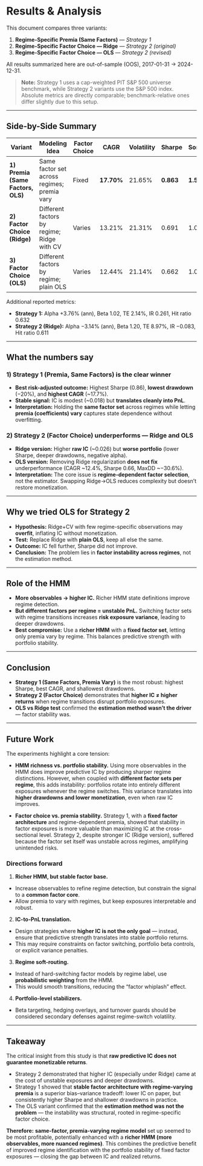 # Results & Analysis

This document compares three variants:

1. **Regime-Specific Premia (Same Factors)** — *Strategy 1*  
2. **Regime-Specific Factor Choice — Ridge** — *Strategy 2 (original)*  
3. **Regime-Specific Factor Choice — OLS** — *Strategy 2 (revised)*  

All results summarized here are out-of-sample (OOS), 2017-01-31 → 2024-12-31.

> **Note:** Strategy 1 uses a cap-weighted PIT S&P 500 universe benchmark, while Strategy 2 variants use the S&P 500 index. Absolute metrics are directly comparable; benchmark-relative ones differ slightly due to this setup.

---

## Side-by-Side Summary

| Variant | Modeling Idea | Factor Choice | CAGR | Volatility | Sharpe | Sortino | MaxDD | IC Mean | IC IR |
|--------|---------------|---------------|------|------------|--------|---------|-------|---------|-------|
| **1) Premia (Same Factors, OLS)** | Same factor set across regimes; premia vary | Fixed | **17.70%** | 21.65% | **0.863** | **1.55** | **−20.26%** | 0.0181 | 0.0938 |
| **2) Factor Choice (Ridge)** | Different factors by regime; Ridge with CV | Varies | 13.21% | 21.31% | 0.691 | 1.05 | −30.15% | **0.0257** | **0.0949** |
| **3) Factor Choice (OLS)** | Different factors by regime; plain OLS | Varies | 12.44% | 21.14% | 0.662 | 1.01 | −30.61% | 0.0054 | 0.0487 |

Additional reported metrics:  
- **Strategy 1:** Alpha +3.76% (ann), Beta 1.02, TE 2.14%, IR 0.261, Hit ratio 0.632  
- **Strategy 2 (Ridge):** Alpha −3.14% (ann), Beta 1.20, TE 8.97%, IR −0.083, Hit ratio 0.611  

---

## What the numbers say

### 1) Strategy 1 (Premia, Same Factors) is the clear winner
- **Best risk-adjusted outcome:** Highest Sharpe (0.86), **lowest drawdown** (−20%), and **highest CAGR** (~17.7%).  
- **Stable signal:** IC is modest (~0.018) but **translates cleanly into PnL**.  
- **Interpretation:** Holding the **same factor set** across regimes while letting **premia (coefficients) vary** captures state dependence without overfitting.

### 2) Strategy 2 (Factor Choice) underperforms — Ridge and OLS
- **Ridge version:** Higher **raw IC** (~0.026) but **worse portfolio** (lower Sharpe, deeper drawdowns, negative alpha).  
- **OLS version:** Removing Ridge regularization **does not fix** underperformance (CAGR ~12.4%, Sharpe 0.66, MaxDD ~−30.6%).  
- **Interpretation:** The core issue is **regime-dependent factor selection**, not the estimator. Swapping Ridge→OLS reduces complexity but doesn’t restore monetization.

---

## Why we tried OLS for Strategy 2

- **Hypothesis:** Ridge+CV with few regime-specific observations may **overfit**, inflating IC without monetization.  
- **Test:** Replace Ridge with **plain OLS**, keep all else the same.  
- **Outcome:** IC fell further, Sharpe did not improve.  
- **Conclusion:** The problem lies in **factor instability across regimes**, not the estimation method.

---

## Role of the HMM

- **More observables → higher IC.** Richer HMM state definitions improve regime detection.  
- **But different factors per regime = unstable PnL.** Switching factor sets with regime transitions increases **risk exposure variance**, leading to deeper drawdowns.  
- **Best compromise:** Use a **richer HMM** with a **fixed factor set**, letting only premia vary by regime. This balances predictive strength with portfolio stability.

---

## Conclusion

- **Strategy 1 (Same Factors, Premia Vary)** is the most robust: highest Sharpe, best CAGR, and shallowest drawdowns.  
- **Strategy 2 (Factor Choice)** demonstrates that **higher IC ≠ higher returns** when regime transitions disrupt portfolio exposures.  
- **OLS vs Ridge test** confirmed the **estimation method wasn’t the driver** — factor stability was.

---

## Future Work

The experiments highlight a core tension:

- **HMM richness vs. portfolio stability.**
Using more observables in the HMM does improve predictive IC by producing sharper regime distinctions.
However, when coupled with **different factor sets per regime**, this adds instability: portfolios rotate into entirely different exposures whenever the regime switches.
This variance translates into **higher drawdowns and lower monetization**, even when raw IC improves.

- **Factor choice vs. premia stability.**
Strategy 1, with a **fixed factor architecture** and regime-dependent premia, showed that stability in factor exposures is more valuable than maximizing IC at the cross-sectional level.
Strategy 2, despite stronger IC (Ridge version), suffered because the factor set itself was unstable across regimes, amplifying unintended risks.

### Directions forward

1. **Richer HMM, but stable factor base.**
- Increase observables to refine regime detection, but constrain the signal to a **common factor core**.
- Allow premia to vary with regimes, but keep exposures interpretable and robust.

2. **IC-to-PnL translation.**
- Design strategies where **higher IC is not the only goal** — instead, ensure that predictive strength translates into stable portfolio returns.
- This may require constraints on factor switching, portfolio beta controls, or explicit variance penalties.

3. **Regime soft-routing.**
- Instead of hard-switching factor models by regime label, use **probabilistic weighting** from the HMM.
- This would smooth transitions, reducing the “factor whiplash” effect.

4. **Portfolio-level stabilizers.**
- Beta targeting, hedging overlays, and turnover guards should be considered secondary defenses against regime-switch volatility.

---

## Takeaway

The critical insight from this study is that **raw predictive IC does not guarantee monetizable returns**.
- Strategy 2 demonstrated that higher IC (especially under Ridge) came at the cost of unstable exposures and deeper drawdowns.
- Strategy 1 showed that **stable factor architecture with regime-varying premia** is a superior bias–variance tradeoff: lower IC on paper, but consistently higher Sharpe and shallower drawdowns in practice.
- The OLS variant confirmed that the **estimation method was not the problem** — the instability was structural, rooted in regime-specific factor choice.

**Therefore:**
**same-factor, premia-varying regime model** set up seemed to be most profitable, potentially enhanced with a **richer HMM (more observables, more nuanced regimes)**. This combines the predictive benefit of improved regime identification with the portfolio stability of fixed factor exposures — closing the gap between IC and realized returns.
